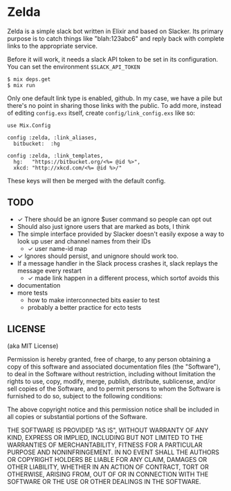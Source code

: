 Zelda
=====

Zelda is a simple slack bot written in Elixir and based on Slacker.  Its
primary purpose is to catch things like "blah:123abc6" and reply back with
complete links to the appropriate service.

Before it will work, it needs a slack API token to be set in its configuration.
You can set the environment `$SLACK_API_TOKEN`

    $ mix deps.get
    $ mix run

Only one default link type is enabled, github.  In my case, we have a pile but
there's no point in sharing those links with the public.  To add more, instead
of editing `config.exs` itself, create `config/link_config.exs` like so:

    use Mix.Config

    config :zelda, :link_aliases,
      bitbucket:  :hg

    config :zelda, :link_templates,
      hg:   "https://bitbucket.org/<%= @id %>",
      xkcd: "http://xkcd.com/<%= @id %>/"

These keys will then be merged with the default config.


TODO
----

- ✓ There should be an ignore $user command so people can opt out
- Should also just ignore users that are marked as bots, I think
- The simple interface provided by Slacker doesn't easily expose a way to look
  up user and channel names from their IDs
  - ✓ user name-id map
- ✓ Ignores should persist, and unignore should work too.
- If a message handler in the Slack process crashes it, slack replays the message every restart
  - ✓ made link happen in a different process, which sortof avoids this
- documentation
- more tests
  - how to make interconnected bits easier to test
  - probably a better practice for ecto tests


LICENSE
-------

(aka MIT License)

Permission is hereby granted, free of charge, to any person obtaining a copy of
this software and associated documentation files (the "Software"), to deal in
the Software without restriction, including without limitation the rights to
use, copy, modify, merge, publish, distribute, sublicense, and/or sell copies
of the Software, and to permit persons to whom the Software is furnished to do
so, subject to the following conditions:

The above copyright notice and this permission notice shall be included in all
copies or substantial portions of the Software.

THE SOFTWARE IS PROVIDED "AS IS", WITHOUT WARRANTY OF ANY KIND, EXPRESS OR
IMPLIED, INCLUDING BUT NOT LIMITED TO THE WARRANTIES OF MERCHANTABILITY,
FITNESS FOR A PARTICULAR PURPOSE AND NONINFRINGEMENT. IN NO EVENT SHALL THE
AUTHORS OR COPYRIGHT HOLDERS BE LIABLE FOR ANY CLAIM, DAMAGES OR OTHER
LIABILITY, WHETHER IN AN ACTION OF CONTRACT, TORT OR OTHERWISE, ARISING FROM,
OUT OF OR IN CONNECTION WITH THE SOFTWARE OR THE USE OR OTHER DEALINGS IN THE
SOFTWARE.

